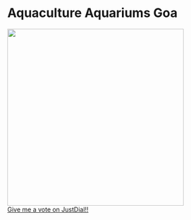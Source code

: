# Aquaculture Aquariums Goa

<nav class="navbar navbar bg-dark">
            <a class="navbar-brand" href="#">

<img src="https://user-images.githubusercontent.com/44578315/47657022-4e5c4200-dbb6-11e8-9247-5a006156d357.jpg" width="400">

<br>

<a href="https://www.justdial.com/GOA/Aquaculture-Aquariums-Margao/0832P832STD51783_BZDET"> 
            Give me a vote on JustDial!!
            </a>
      
